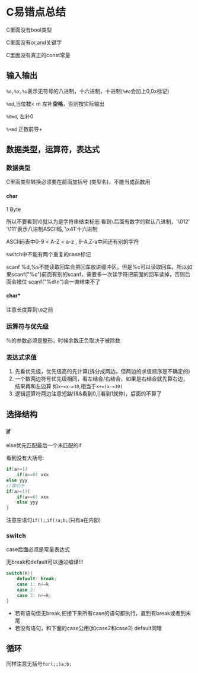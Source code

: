 # C易错点总结

C里面没有bool类型

C里面没有or,and关键字

C里面没有真正的const常量

## 输入输出

`%o,%x,%u`表示无符号的八进制，十六进制，十进制(`%#o`会加上0,0x标记)

`%md`,当位数< m 左补**空格**，否则按实际输出

`%0md`, 左补0

`%+md` 正数前导+

## 数据类型，运算符，表达式

### 数据类型

C里面类型转换必须要在前面加括号 (类型名)，不能当成函数用

#### char

1 Byte

所以不要看到\0就以为是字符串结束标志
看到`\`后面有数字的默认八进制，'\012' '\111'表示八进制ASCII码,`\x41'十六进制


ASCII码表中0-9 < A-Z < a-z , 9-A,Z-a中间还有别的字符

switch中不能有两个重复的case标记

scanf %d,%s不能读取回车会把回车放进缓冲区。但是%c可以读取回车。所以如果scanf("%c")前面有别的scanf，需要多一次读字符把前面的回车读掉，否则后面会错位
scanf("%d\n")会一直结束不了
#### char*

注意长度算到`\0`之前

### 运算符与优先级

%的参数必须是整形，时候余数正负取决于被除数

### 表达式求值

1. 先看优先级，优先级高的先计算(拆分成两边，但两边的求值顺序是不确定的)
2. 一个数两边符号优先级相同，看左结合/右结合，如果是右结合就先算右边，结果再和左边算 如`x+=x-=10`,相当于`x+=(x-=10)`
3. 逻辑运算符两边注意短路!(&&看到0,||看到1就停)，后面的不算了

## 选择结构

### if

else优先匹配最后一个未匹配的if

看到没有大括号:

```c
if(a>=1)
    if(a==0) xxx
else yyy
//等价于
if(a>=1){
    if(a==0) xxx
    else yyy
}
```

注意空语句`if();`,`if()a;b;`(只有a在内部)

### switch

case后面必须是常量表达式

无break和default可以通过编译!!!

```c
switch(k){
    default: break;
    case 1: n+=k
    case 2:
    case 3: n+=k;
}
```

- 若有语句但无break,把接下来所有case的语句都执行，直到有break或者到末尾
- 若没有语句，和下面的case公用(如case2和case3) default同理

## 循环

同样注意无括号`for(;;)a;b;`